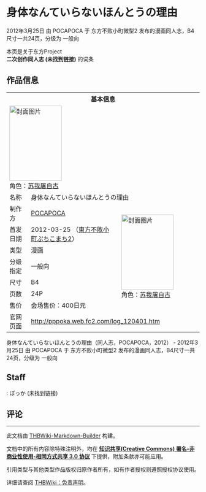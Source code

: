 # 身体なんていらないほんとうの理由

<!-- source html: G:\repos\THBWiki-Markdown-Builder\THBWikiMarkdown\Temp\main\f\f0\ns0%3A%E8%BA%AB%E4%BD%93%E3%81%AA%E3%82%93%E3%81%A6%E3%81%84%E3%82%89%E3%81%AA%E3%81%84%E3%81%BB%E3%82%93%E3%81%A8%E3%81%86%E3%81%AE%E7%90%86%E7%94%B1.html -->

2012年3月25日 由 POCAPOCA 于 东方不败小町微型2 发布的漫画同人志，B4尺寸一共24页，分级为 一般向

本页是关于东方Project  
 **二次创作同人志 (未找到链接)** 的词条
## 作品信息

<table><tbody><tr><th colspan="3">基本信息</th></tr><tr><td class="cover-artwork-mobile" colspan="2"><a href="./文件-身体なんていらないほんとうの理由封面.jpg.md" class="image" title="封面图片"><img alt="封面图片" src="https://upload.thwiki.cc/thumb/0/0a/%E8%BA%AB%E4%BD%93%E3%81%AA%E3%82%93%E3%81%A6%E3%81%84%E3%82%89%E3%81%AA%E3%81%84%E3%81%BB%E3%82%93%E3%81%A8%E3%81%86%E3%81%AE%E7%90%86%E7%94%B1%E5%B0%81%E9%9D%A2.jpg/136px-%E8%BA%AB%E4%BD%93%E3%81%AA%E3%82%93%E3%81%A6%E3%81%84%E3%82%89%E3%81%AA%E3%81%84%E3%81%BB%E3%82%93%E3%81%A8%E3%81%86%E3%81%AE%E7%90%86%E7%94%B1%E5%B0%81%E9%9D%A2.jpg" decoding="async" loading="lazy" width="136" height="196" srcset="https://upload.thwiki.cc/thumb/0/0a/%E8%BA%AB%E4%BD%93%E3%81%AA%E3%82%93%E3%81%A6%E3%81%84%E3%82%89%E3%81%AA%E3%81%84%E3%81%BB%E3%82%93%E3%81%A8%E3%81%86%E3%81%AE%E7%90%86%E7%94%B1%E5%B0%81%E9%9D%A2.jpg/204px-%E8%BA%AB%E4%BD%93%E3%81%AA%E3%82%93%E3%81%A6%E3%81%84%E3%82%89%E3%81%AA%E3%81%84%E3%81%BB%E3%82%93%E3%81%A8%E3%81%86%E3%81%AE%E7%90%86%E7%94%B1%E5%B0%81%E9%9D%A2.jpg 1.5x, https://upload.thwiki.cc/0/0a/%E8%BA%AB%E4%BD%93%E3%81%AA%E3%82%93%E3%81%A6%E3%81%84%E3%82%89%E3%81%AA%E3%81%84%E3%81%BB%E3%82%93%E3%81%A8%E3%81%86%E3%81%AE%E7%90%86%E7%94%B1%E5%B0%81%E9%9D%A2.jpg 2x" data-file-width="266" data-file-height="384"></a><div class="cover-char">角色：<a href="./苏我屠自古.md" title="苏我屠自古">苏我屠自古</a></div></td>
</tr><tr><td class="label">名称</td><td colspan="2"> 身体なんていらないほんとうの理由 </td></tr><tr><td class="label">制作方</td><td><a href="./POCAPOCA.md" title="POCAPOCA">POCAPOCA</a></td><td class="cover-artwork" rowspan="7" style="min-width:196px;"><a href="./文件-身体なんていらないほんとうの理由封面.jpg.md" class="image" title="封面图片"><img alt="封面图片" src="https://upload.thwiki.cc/thumb/0/0a/%E8%BA%AB%E4%BD%93%E3%81%AA%E3%82%93%E3%81%A6%E3%81%84%E3%82%89%E3%81%AA%E3%81%84%E3%81%BB%E3%82%93%E3%81%A8%E3%81%86%E3%81%AE%E7%90%86%E7%94%B1%E5%B0%81%E9%9D%A2.jpg/136px-%E8%BA%AB%E4%BD%93%E3%81%AA%E3%82%93%E3%81%A6%E3%81%84%E3%82%89%E3%81%AA%E3%81%84%E3%81%BB%E3%82%93%E3%81%A8%E3%81%86%E3%81%AE%E7%90%86%E7%94%B1%E5%B0%81%E9%9D%A2.jpg" decoding="async" loading="lazy" width="136" height="196" srcset="https://upload.thwiki.cc/thumb/0/0a/%E8%BA%AB%E4%BD%93%E3%81%AA%E3%82%93%E3%81%A6%E3%81%84%E3%82%89%E3%81%AA%E3%81%84%E3%81%BB%E3%82%93%E3%81%A8%E3%81%86%E3%81%AE%E7%90%86%E7%94%B1%E5%B0%81%E9%9D%A2.jpg/204px-%E8%BA%AB%E4%BD%93%E3%81%AA%E3%82%93%E3%81%A6%E3%81%84%E3%82%89%E3%81%AA%E3%81%84%E3%81%BB%E3%82%93%E3%81%A8%E3%81%86%E3%81%AE%E7%90%86%E7%94%B1%E5%B0%81%E9%9D%A2.jpg 1.5x, https://upload.thwiki.cc/0/0a/%E8%BA%AB%E4%BD%93%E3%81%AA%E3%82%93%E3%81%A6%E3%81%84%E3%82%89%E3%81%AA%E3%81%84%E3%81%BB%E3%82%93%E3%81%A8%E3%81%86%E3%81%AE%E7%90%86%E7%94%B1%E5%B0%81%E9%9D%A2.jpg 2x" data-file-width="266" data-file-height="384"></a><div class="cover-char">角色：<a href="./苏我屠自古.md" title="苏我屠自古">苏我屠自古</a></div></td>
</tr><tr><td class="label">首发日期</td><td>2012-03-25&#160;（<a href="/展会作品列表?e=%E4%B8%9C%E6%96%B9%E4%B8%8D%E8%B4%A5%E5%B0%8F%E7%94%BA%23%E5%BE%AE%E5%9E%8B2">東方不敗小町ぷちこまち2</a>）</td></tr><tr><td class="label">类型</td><td>漫画</td></tr><tr><td class="label">分级指定</td><td>一般向</td></tr><tr><td class="label">尺寸</td><td>B4</td></tr><tr><td class="label">页数</td><td>24P</td></tr><tr><td class="label">售价</td><td>会场售价：400日元</td></tr>
<tr><td class="label">官网页面</td><td colspan="2"><a rel="nofollow" class="external free" href="http://pppoka.web.fc2.com/log_120401.htm">http://pppoka.web.fc2.com/log_120401.htm</a></td></tr></tbody></table>

身体なんていらないほんとうの理由（同人志，POCAPOCA，2012） - 2012年3月25日 由 POCAPOCA 于 东方不败小町微型2 发布的漫画同人志，B4尺寸一共24页，分级为 一般向
## Staff
: ぽっか (未找到链接)

## 评论




---

此文档由 [THBWiki-Markdown-Builder](https://github.com/Delsin-Yu/THBWiki-Markdown-Builder) 构建。

文档中的所有内容除特殊注明外，均在 [**知识共享(Creative Commons) 署名-非商业性使用-相同方式共享 3.0 协议**](https://creativecommons.org/licenses/by-sa/3.0/deed.zh-hans) 下提供，附加条款亦可能应用。

引用类型与其他类型作品版权归原作者所有，如有作者授权则遵照授权协议使用。

详细请查阅 [THBWiki：免责声明](https://thbwiki.cc/THBWiki:%E5%85%8D%E8%B4%A3%E5%A3%B0%E6%98%8E)。

